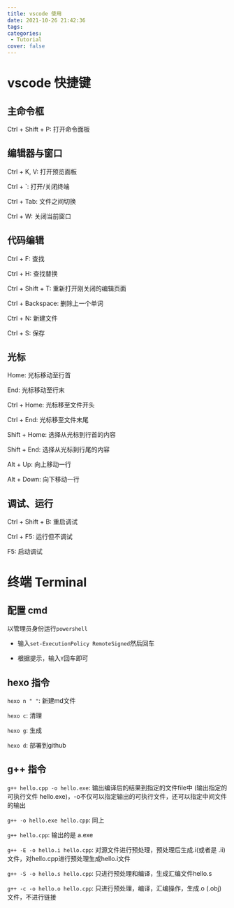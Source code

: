 ```yaml
---
title: vscode 使用
date: 2021-10-26 21:42:36
tags: 
categories:
 - Tutorial
cover: false
---
```


# vscode 快捷键

## 主命令框
Ctrl + Shift + P: 打开命令面板

## 编辑器与窗口
Ctrl + K, V: 打开预览面板

Ctrl + `: 打开/关闭终端

Ctrl + Tab: 文件之间切换

Ctrl + W: 关闭当前窗口


## 代码编辑
Ctrl + F: 查找

Ctrl + H: 查找替换

Ctrl + Shift + T: 重新打开刚关闭的编辑页面

Ctrl + Backspace: 删除上一个单词

Ctrl + N: 新建文件

Ctrl + S: 保存

## 光标
Home: 光标移动至行首

End: 光标移动至行末

Ctrl + Home: 光标移至文件开头

Ctrl + End: 光标移至文件末尾

Shift + Home: 选择从光标到行首的内容

Shift + End: 选择从光标到行尾的内容

Alt + Up: 向上移动一行

Alt + Down: 向下移动一行

## 调试、运行
Ctrl + Shift + B: 重启调试

Ctrl + F5: 运行但不调试

F5: 启动调试


# 终端 Terminal

## 配置 cmd

以管理员身份运行`powershell`

 - 输入`set-ExecutionPolicy RemoteSigned`然后回车

 - 根据提示，输入`Y`回车即可


## hexo 指令
`hexo n " "`: 新建md文件

`hexo c`: 清理

`hexo g`: 生成

`hexo d`: 部署到github

## g++ 指令
`g++ hello.cpp -o hello.exe`: 输出编译后的结果到指定的文件file中 (输出指定的可执行文件 hello.exe)，-o不仅可以指定输出的可执行文件，还可以指定中间文件的输出

`g++ -o hello.exe hello.cpp`: 同上

`g++ hello.cpp`: 输出的是 a.exe

`g++ -E -o hello.i hello.cpp`: 对源文件进行预处理，预处理后生成.i(或者是 .ii)文件，对hello.cpp进行预处理生成hello.i文件

`g++ -S -o hello.s hello.cpp`: 只进行预处理和编译，生成汇编文件hello.s

`g++ -c -o hello.o hello.cpp`: 只进行预处理，编译，汇编操作，生成.o (.obj)文件，不进行链接